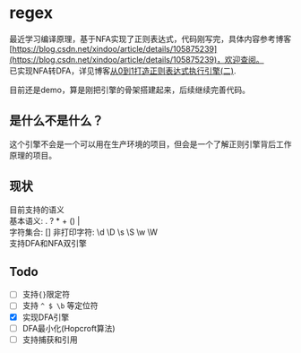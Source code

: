 # regex


最近学习编译原理，基于NFA实现了正则表达式，代码刚写完，具体内容参考博客[https://blog.csdn.net/xindoo/article/details/105875239](https://blog.csdn.net/xindoo/article/details/105875239)，欢迎查阅。  
已实现NFA转DFA，详见博客[从0到1打造正则表达式执行引擎(二)](https://xindoo.blog.csdn.net/article/details/106458165).  

目前还是demo，算是刚把引擎的骨架搭建起来，后续继续完善代码。  

## 是什么不是什么？ 
这个引擎不会是一个可以用在生产环境的项目，但会是一个了解正则引擎背后工作原理的项目。     

## 现状
目前支持的语义   
基本语义: . ? * + () |  
字符集合: [] 
非打印字符: \d \D \s \S \w \W  
支持DFA和NFA双引擎 

## Todo 
- [ ] 支持`{}`限定符     
- [ ] 支持 `^ $ \b` 等定位符   
- [x] 实现DFA引擎
- [ ] DFA最小化(Hopcroft算法)   
- [ ] 支持捕获和引用   